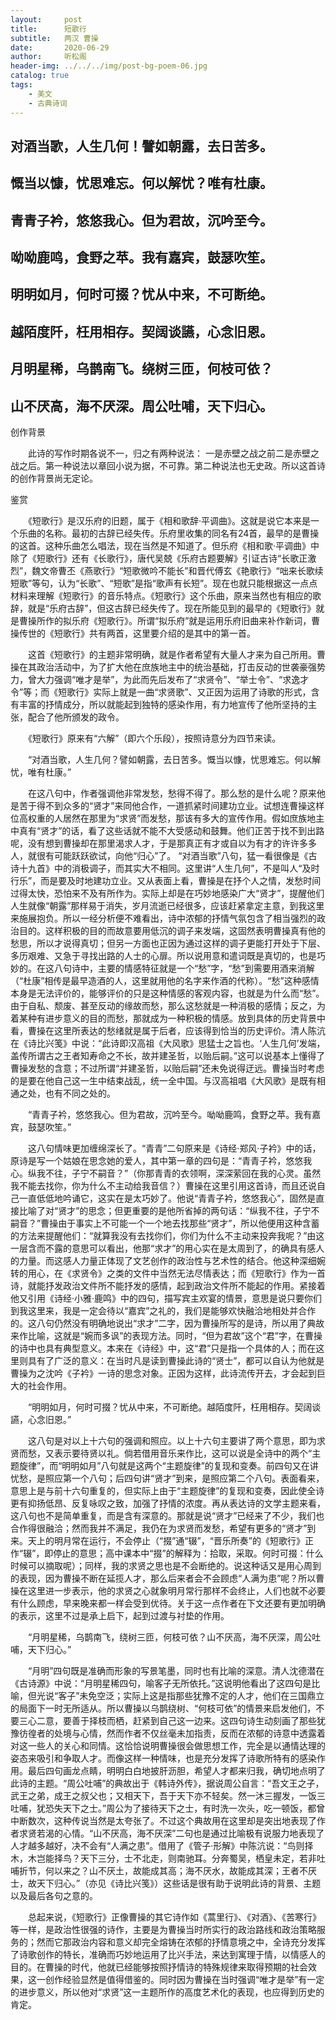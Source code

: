 ```yaml
---
layout:     post
title:      短歌行
subtitle:   两汉 曹操
date:       2020-06-29
author:     听松阁
header-img: ../../../img/post-bg-poem-06.jpg
catalog: true
tags:
    - 美文
    - 古典诗词
---
```


## 对酒当歌，人生几何！譬如朝露，去日苦多。

## 慨当以慷，忧思难忘。何以解忧？唯有杜康。

## 青青子衿，悠悠我心。但为君故，沉吟至今。

## 呦呦鹿鸣，食野之苹。我有嘉宾，鼓瑟吹笙。

## 明明如月，何时可掇？忧从中来，不可断绝。

## 越陌度阡，枉用相存。契阔谈讌，心念旧恩。

## 月明星稀，乌鹊南飞。绕树三匝，何枝可依？

## 山不厌高，海不厌深。周公吐哺，天下归心。





创作背景



　　此诗的写作时期各说不一，归之有两种说法： 一是赤壁之战之前二是赤壁之战之后。第一种说法以章回小说为据，不可靠。第二种说法也无史政。所以这首诗的创作背景尚无定论。





鉴赏



　　《短歌行》是汉乐府的旧题，属于《相和歌辞·平调曲》。这就是说它本来是一个乐曲的名称。最初的古辞已经失传。乐府里收集的同名有24首，最早的是曹操的这首。这种乐曲怎么唱法，现在当然是不知道了。但乐府《相和歌·平调曲》中除了《短歌行》还有《长歌行》，唐代吴兢《乐府古题要解》引证古诗“长歌正激烈”，魏文帝曹丕《燕歌行》“短歌微吟不能长”和晋代傅玄《艳歌行》“咄来长歌续短歌”等句，认为“长歌”、“短歌”是指“歌声有长短”。现在也就只能根据这一点点材料来理解《短歌行》的音乐特点。《短歌行》这个乐曲，原来当然也有相应的歌辞，就是“乐府古辞”，但这古辞已经失传了。现在所能见到的最早的《短歌行》就是曹操所作的拟乐府《短歌行》。所谓“拟乐府”就是运用乐府旧曲来补作新词，曹操传世的《短歌行》共有两首，这里要介绍的是其中的第一首。



　　这首《短歌行》的主题非常明确，就是作者希望有大量人才来为自己所用。曹操在其政治活动中，为了扩大他在庶族地主中的统治基础，打击反动的世袭豪强势力，曾大力强调“唯才是举”，为此而先后发布了“求贤令”、“举士令”、“求逸才令”等；而《短歌行》实际上就是一曲“求贤歌”、又正因为运用了诗歌的形式，含有丰富的抒情成分，所以就能起到独特的感染作用，有力地宣传了他所坚持的主张，配合了他所颁发的政令。



　　《短歌行》原来有“六解”（即六个乐段），按照诗意分为四节来读。



　　“对酒当歌，人生几何？譬如朝露，去日苦多。慨当以慷，忧思难忘。何以解忧，唯有杜康。”



　　在这八句中，作者强调他非常发愁，愁得不得了。那么愁的是什么呢？原来他是苦于得不到众多的“贤才”来同他合作，一道抓紧时间建功立业。试想连曹操这样位高权重的人居然在那里为“求贤”而发愁，那该有多大的宣传作用。假如庶族地主中真有“贤才”的话，看了这些话就不能不大受感动和鼓舞。他们正苦于找不到出路呢，没有想到曹操却在那里渴求人才，于是那真正有才或自以为有才的许许多多人，就很有可能跃跃欲试，向他“归心”了。 “对酒当歌”八句，猛一看很像是《古诗十九首》中的消极调子，而其实大不相同。这里讲“人生几何”，不是叫人“及时行乐”，而是要及时地建功立业。又从表面上看，曹操是在抒个人之情，发愁时间过得太快，恐怕来不及有所作为。实际上却是在巧妙地感染广大“贤才”，提醒他们人生就像“朝露”那样易于消失，岁月流逝已经很多，应该赶紧拿定主意，到我这里来施展抱负。所以一经分析便不难看出，诗中浓郁的抒情气氛包含了相当强烈的政治目的。这样积极的目的而故意要用低沉的调子来发端，这固然表明曹操真有他的愁思，所以才说得真切；但另一方面也正因为通过这样的调子更能打开处于下层、多历艰难、又急于寻找出路的人士的心扉。所以说用意和遣词既是真切的，也是巧妙的。在这八句诗中，主要的情感特征就是一个“愁”字，“愁”到需要用酒来消解（“杜康”相传是最早造酒的人，这里就用他的名字来作酒的代称）。“愁”这种感情本身是无法评价的，能够评价的只是这种情感的客观内容，也就是为什么而“愁”。由于自私、颓废、甚至反动的缘故而愁，那么这愁就是一种消极的感情；反之，为着某种有进步意义的目的而愁，那就成为一种积极的情感。放到具体的历史背景中看，曹操在这里所表达的愁绪就是属于后者，应该得到恰当的历史评价。清人陈沆在《诗比兴笺》中说：“此诗即汉高祖《大风歌》思猛士之旨也。‘人生几何’发端，盖传所谓古之王者知寿命之不长，故并建圣哲，以贻后嗣。”这可以说基本上懂得了曹操发愁的含意；不过所谓“并建圣哲，以贻后嗣”还未免说得迂远。曹操当时考虑的是要在他自己这一生中结束战乱，统一全中国。与汉高祖唱《大风歌》是既有相通之处，也有不同之处的。



　　“青青子衿，悠悠我心。但为君故，沉吟至今。呦呦鹿鸣，食野之苹。我有嘉宾，鼓瑟吹笙。”



　　这八句情味更加缠绵深长了。“青青”二句原来是《诗经·郑风·子衿》中的话，原诗是写一个姑娘在思念她的爱人，其中第一章的四句是：“青青子衿，悠悠我心。纵我不往，子宁不嗣音？”（你那青青的衣领啊，深深萦回在我的心灵。虽然我不能去找你，你为什么不主动给我音信？）曹操在这里引用这首诗，而且还说自己一直低低地吟诵它，这实在是太巧妙了。他说“青青子衿，悠悠我心”，固然是直接比喻了对“贤才”的思念；但更重要的是他所省掉的两句话：“纵我不往，子宁不嗣音？”曹操由于事实上不可能一个一个地去找那些“贤才”，所以他便用这种含蓄的方法来提醒他们：“就算我没有去找你们，你们为什么不主动来投奔我呢？”由这一层含而不露的意思可以看出，他那“求才”的用心实在是太周到了，的确具有感人的力量。而这感人力量正体现了文艺创作的政治性与艺术性的结合。他这种深细婉转的用心，在《求贤令》之类的文件中当然无法尽情表达；而《短歌行》作为一首诗，就能抒发政治文件所不能抒发的感情，起到政治文件所不能起的作用。紧接着他又引用《诗经·小雅·鹿鸣》中的四句，描写宾主欢宴的情景，意思是说只要你们到我这里来，我是一定会待以“嘉宾”之礼的，我们是能够欢快融洽地相处并合作的。这八句仍然没有明确地说出“求才”二字，因为曹操所写的是诗，所以用了典故来作比喻，这就是“婉而多讽”的表现方法。同时，“但为君故”这个“君”字，在曹操的诗中也具有典型意义。本来在《诗经》中，这“君”只是指一个具体的人；而在这里则具有了广泛的意义：在当时凡是读到曹操此诗的“贤士”，都可以自认为他就是曹操为之沈吟《子衿》一诗的思念对象。正因为这样，此诗流传开去，才会起到巨大的社会作用。



　　“明明如月，何时可掇？忧从中来，不可断绝。越陌度阡，枉用相存。契阔谈讌，心念旧恩。”



　　这八句是对以上十六句的强调和照应。以上十六句主要讲了两个意思，即为求贤而愁，又表示要待贤以礼。倘若借用音乐来作比，这可以说是全诗中的两个“主题旋律”，而“明明如月”八句就是这两个“主题旋律”的复现和变奏。前四句又在讲忧愁，是照应第一个八句；后四句讲“贤才”到来，是照应第二个八句。表面看来，意思上是与前十六句重复的，但实际上由于“主题旋律”的复现和变奏，因此使全诗更有抑扬低昂、反复咏叹之致，加强了抒情的浓度。再从表达诗的文学主题来看，这八句也不是简单重复，而是含有深意的。那就是说“贤才”已经来了不少，我们也合作得很融洽；然而我并不满足，我仍在为求贤而发愁，希望有更多的“贤才”到来。天上的明月常在运行，不会停止（“掇”通“辍”，“晋乐所奏”的《短歌行》正作“辍”，即停止的意思；高中课本中“掇”的解释为：拾取，采取。何时可掇：什么时候可以摘取呢）；同样，我的求贤之思也是不会断绝的。说这种话又是用心周到的表现，因为曹操不断在延揽人才，那么后来者会不会顾虑“人满为患”呢？所以曹操在这里进一步表示，他的求贤之心就象明月常行那样不会终止，人们也就不必要有什么顾虑，早来晚来都一样会受到优待。关于这一点作者在下文还要有更加明确的表示，这里不过是承上启下，起到过渡与衬垫的作用。



　　“月明星稀，乌鹊南飞，绕树三匝，何枝可依？山不厌高，海不厌深，周公吐哺，天下归心。”



　　“月明”四句既是准确而形象的写景笔墨，同时也有比喻的深意。清人沈德潜在《古诗源》中说：“月明星稀四句，喻客子无所依托。”这说明他看出了这四句是比喻，但光说“客子”未免空泛；实际上这是指那些犹豫不定的人才，他们在三国鼎立的局面下一时无所适从。所以曹操以乌鹊绕树、“何枝可依”的情景来启发他们，不要三心二意，要善于择枝而栖，赶紧到自己这一边来。这四句诗生动刻画了那些犹豫彷徨者的处境与心情，然而作者不仅丝毫未加指责，反而在浓郁的诗意中透露着对这一些人的关心和同情。这恰恰说明曹操很会做思想工作，完全是以通情达理的姿态来吸引和争取人才。而像这样一种情味，也是充分发挥了诗歌所特有的感染作用。最后四句画龙点睛，明明白白地披肝沥胆，希望人才都来归我，确切地点明了此诗的主题。“周公吐哺”的典故出于《韩诗外传》，据说周公自言：“吾文王之子，武王之弟，成王之叔父也；又相天下，吾于天下亦不轻矣。然一沐三握发，一饭三吐哺，犹恐失天下之士。”周公为了接待天下之士，有时洗一次头，吃一顿饭，都曾中断数次，这种传说当然是太夸张了。不过这个典故用在这里却是突出地表现了作者求贤若渴的心情。“山不厌高，海不厌深”二句也是通过比喻极有说服力地表现了人才越多越好，决不会有“人满之患”。借用了《管子·形解》中陈沆说：“鸟则择木，木岂能择鸟？天下三分，士不北走，则南驰耳。分奔蜀吴，栖皇未定，若非吐哺折节，何以来之？山不厌土，故能成其高；海不厌水，故能成其深；王者不厌士，故天下归心。”（亦见《诗比兴笺》）这些话是很有助于说明此诗的背景、主题以及最后各句之意的。



　　总起来说，《短歌行》正像曹操的其它诗作如《蒿里行》、《对酒》、《苦寒行》等一样，是政治性很强的诗作，主要是为曹操当时所实行的政治路线和政治策略服务的；然而它那政治内容和意义却完全熔铸在浓郁的抒情意境之中，全诗充分发挥了诗歌创作的特长，准确而巧妙地运用了比兴手法，来达到寓理于情，以情感人的目的。在曹操的时代，他就已经能够按照抒情诗的特殊规律来取得预期的社会效果，这一创作经验显然是值得借鉴的。同时因为曹操在当时强调“唯才是举”有一定的进步意义，所以他对“求贤”这一主题所作的高度艺术化的表现，也应得到历史的肯定。

